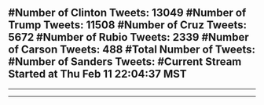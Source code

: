 #Number of Clinton Tweets: 13049
#Number of Trump Tweets: 11508
#Number of Cruz Tweets: 5672
#Number of Rubio Tweets: 2339
#Number of Carson Tweets: 488
#Total Number of Tweets:  
#Number of Sanders Tweets: 
#Current Stream Started at Thu Feb 11 22:04:37 MST
---
---
---
